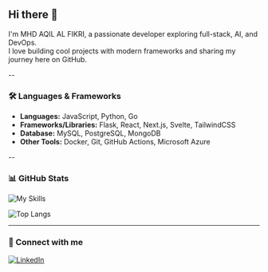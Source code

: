 ## Hi there 👋

I'm MHD AQIL AL FIKRI, a passionate developer exploring full-stack, AI, and DevOps.  
I love building cool projects with modern frameworks and sharing my journey here on GitHub.

--

### 🛠 Languages & Frameworks
- **Languages:** JavaScript, Python, Go
- **Frameworks/Libraries:** Flask, React, Next.js, Svelte, TailwindCSS
- **Database:** MySQL, PostgreSQL, MongoDB
- **Other Tools:** Docker, Git, GitHub Actions, Microsoft Azure

--

### 📊 GitHub Stats
![My Skills](https://skillicons.dev/icons?i=html,css,js,ts,py,go,react,vite,nextjs,svelte,tailwind,flask,fastapi,nodejs,mysql,mongodb,postgres,bootstrap,figma,azure&theme=light)

![Top Langs](https://github-readme-stats.vercel.app/api/top-langs/?username=aqilfikri20&layout=compact&theme=dark)




---

### 🔗 Connect with me
[![LinkedIn](https://img.shields.io/badge/LinkedIn-Aqil-blue?style=flat-square&logo=linkedin)](https://www.linkedin.com/in/mhdaqilalfikri)
